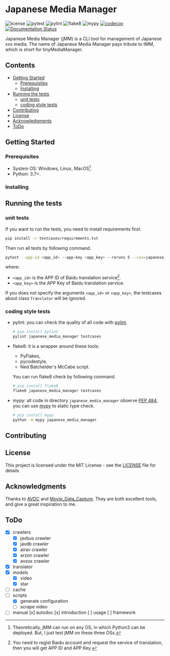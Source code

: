 # Japanese Media Manager

![license](https://img.shields.io/badge/license-MIT-green)
![pytest](https://github.com/zqmillet/japanese_media_manager/actions/workflows/pytest.yml/badge.svg)
![pylint](https://github.com/zqmillet/japanese_media_manager/actions/workflows/pylint.yml/badge.svg)
![flake8](https://github.com/zqmillet/japanese_media_manager/actions/workflows/flake8.yml/badge.svg)
![mypy](https://github.com/zqmillet/japanese_media_manager/actions/workflows/mypy.yml/badge.svg)
[![codecov](https://codecov.io/gh/zqmillet/japanese_media_manager/branch/main/graph/badge.svg?token=XV3ZZ6JX15)](https://codecov.io/gh/zqmillet/japanese_media_manager)
[![Documentation Status](https://readthedocs.org/projects/japanese-media-manager/badge/?version=latest)](https://japanese-media-manager.readthedocs.io/zh_CN/latest/?badge=latest)

Japanese Media Manager (jMM) is a CLI tool for management of Japanese xxx media. The name of Japanese Media Manager pays tribute to tMM, which is short for tinyMediaManager.

## Contents

<!-- vim-markdown-toc GFM -->

* [Getting Started](#getting-started)
    * [Prerequisites](#prerequisites)
    * [Installing](#installing)
* [Running the tests](#running-the-tests)
    * [unit tests](#unit-tests)
    * [coding style tests](#coding-style-tests)
* [Contributing](#contributing)
* [License](#license)
* [Acknowledgments](#acknowledgments)
* [ToDo](#todo)

<!-- vim-markdown-toc -->

## Getting Started

### Prerequisites

- System OS: Windows, Linux, MacOS[^1].
- Python: 3.7+.

### Installing

## Running the tests

### unit tests

If you want to run the tests, you need to install requirements first.

``` bash
pip install -r testcases/requirements.txt
```

Then run all tests by following command.

``` bash
pytest --app-id <app_id> --app-key <app_key> --reruns 5 --cov=japanese_media_manager --cov-report term-missing
```

where:

- `<app_id>` is the APP ID of Baidu translation service[^2].
- `<app_key>` is the APP Key of Baidu translation service.

If you does not specify the arguments `<app_id>` or `<app_key>`, the testcases about class `Translator` will be ignored.

### coding style tests

- pylint: you can check the quality of all code with [pylint](https://pylint.org/).

  ``` bash
  # pip install pylint
  pylint japanese_media_manager testcases
  ```

- flake8: it is a wrapper around these tools:

  - PyFlakes,
  - pycodestyle,
  - Ned Batchelder's McCabe script.

  You can run flake8 check by following command.

  ``` bash
  # pip install flake8
  flake8 japanese_media_manager testcases
  ```

- mypy: all code in directory `japanese_media_manager` observe [PEP 484](https://www.python.org/dev/peps/pep-0484/), you can use [mypy](http://mypy-lang.org/) to static type check.

  ``` bash
  # pip install mypy
  python -m mypy japanese_media_manager
  ```

## Contributing

## License

This project is licensed under the MIT License - see the [LICENSE](LICENSE) file for details

## Acknowledgments

Thanks to [AVDC](https://github.com/moyy996/AVDC) and [Movie_Data_Capture](https://github.com/yoshiko2/Movie_Data_Capture). They are both excellent tools, and give a great inspiration to me. 

## ToDo

- [x] crawlers
  - [x] javbus crawler
  - [x] javdb crawler
  - [x] airav crawler
  - [x] arzon crawler
  - [x] avsox crawler
- [x] translator
- [x] models
  - [x] video
  - [x] star
- [ ] cache
- [ ] scripts
  - [x] generate configuration
  - [ ] scrape video
- [ ] manual
    [x] autodoc
    [x] introduction
    [ ] usage
    [ ] framework

[^1]: Theoretically, jMM can run on any OS, in which Python3 can be deployed. But, I just test jMM on these three OSs.
[^2]: You need to regist Baidu account and request the service of translation, then you will get APP ID and APP Key.
